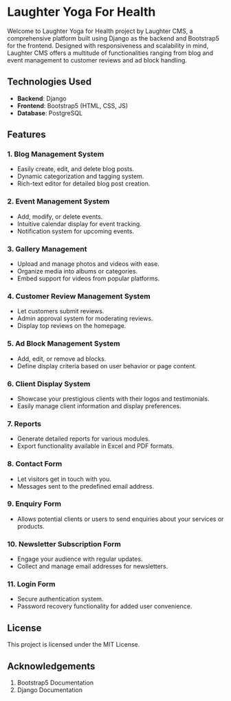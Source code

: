 # Laughter Yoga For Health

Welcome to Laughter Yoga for Health project by Laughter CMS, a comprehensive platform built using Django as the backend and Bootstrap5 for the frontend. Designed with responsiveness and scalability in mind, Laughter CMS offers a multitude of functionalities ranging from blog and event management to customer reviews and ad block handling.

## Technologies Used
- **Backend**: Django
- **Frontend**: Bootstrap5 (HTML, CSS, JS)
- **Database**: PostgreSQL

## Features

### 1. Blog Management System
- Easily create, edit, and delete blog posts.
- Dynamic categorization and tagging system.
- Rich-text editor for detailed blog post creation.

### 2. Event Management System
- Add, modify, or delete events.
- Intuitive calendar display for event tracking.
- Notification system for upcoming events.

### 3. Gallery Management
- Upload and manage photos and videos with ease.
- Organize media into albums or categories.
- Embed support for videos from popular platforms.

### 4. Customer Review Management System
- Let customers submit reviews.
- Admin approval system for moderating reviews.
- Display top reviews on the homepage.

### 5. Ad Block Management System
- Add, edit, or remove ad blocks.
- Define display criteria based on user behavior or page content.
  
### 6. Client Display System
- Showcase your prestigious clients with their logos and testimonials.
- Easily manage client information and display preferences.

### 7. Reports
- Generate detailed reports for various modules.
- Export functionality available in Excel and PDF formats.

### 8. Contact Form
- Let visitors get in touch with you.
- Messages sent to the predefined email address.

### 9. Enquiry Form
- Allows potential clients or users to send enquiries about your services or products.

### 10. Newsletter Subscription Form
- Engage your audience with regular updates.
- Collect and manage email addresses for newsletters.

### 11. Login Form
- Secure authentication system.
- Password recovery functionality for added user convenience.

## License
This project is licensed under the MIT License.

## Acknowledgements
1. Bootstrap5 Documentation 
2. Django Documentation
